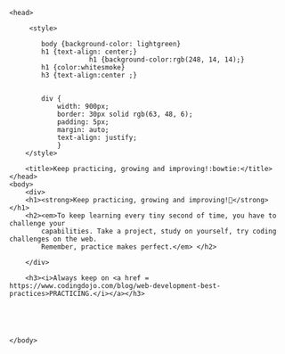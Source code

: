 
<!DOCTYPE HTML>

<html>
	
	<head>
	
		 <style>
            
			body {background-color: lightgreen}
			h1 {text-align: center;}
                        h1 {background-color:rgb(248, 14, 14);}
			h1 {color:whitesmoke}
			h3 {text-align:center ;}
		
       
			div {
 	 			width: 900px;
  				border: 30px solid rgb(63, 48, 6);
  				padding: 5px;
				margin: auto;
				text-align: justify;
				}
		</style>
		
		<title>Keep practicing, growing and improving!:bowtie:</title> 
	</head>
	<body> 	
		<div>
		<h1><strong>Keep practicing, growing and improving!🙂</strong> </h1>
		<h2><em>To keep learning every tiny second of time, you have to challenge your 
			capabilities. Take a project, study on yourself, try coding challenges on the web.
			Remember, practice makes perfect.</em> </h2>

		</div>
		
		<h3><i>Always keep on <a href = https://www.codingdojo.com/blog/web-development-best-practices>PRACTICING.</i></a></h3>
	
		


	
	</body>
</html>
